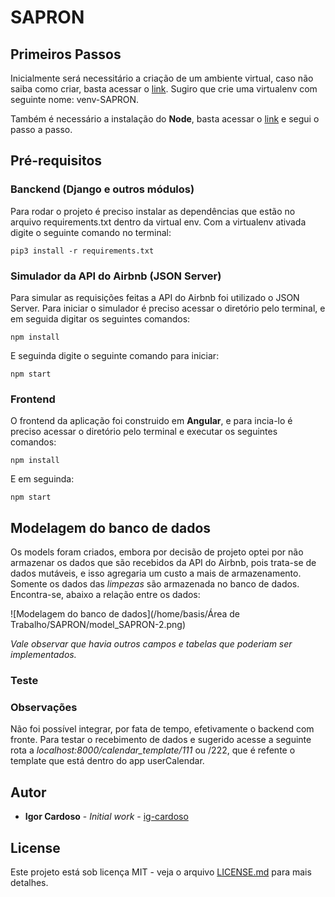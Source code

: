 # SAPRON

## Primeiros Passos

Inicialmente será necessitário a criação de um ambiente virtual, caso não saiba como criar, basta acessar o [link](https://www.treinaweb.com.br/blog/criando-ambientes-virtuais-para-projetos-python-com-o-virtualenv). Sugiro que crie uma virtualenv com seguinte nome: venv-SAPRON.

Também é necessário a instalação do **Node**, basta acessar o [link](https://nodejs.org/pt-br/download/package-manager/) e segui o passo a passo.  

## Pré-requisitos

### Banckend (Django e outros módulos)

Para rodar o projeto é preciso instalar as dependências que estão no arquivo requirements.txt dentro da virtual env. Com a virtualenv ativada digite o seguinte comando no terminal:

```
pip3 install -r requirements.txt
```



### Simulador da API do Airbnb (JSON Server)

Para simular as requisições feitas a API do Airbnb foi utilizado o JSON Server. Para iniciar o simulador é preciso acessar o diretório pelo terminal, e em seguida digitar os seguintes comandos:

```
npm install
```
E seguinda digite o seguinte comando para iniciar:

```
npm start
```

### Frontend

O frontend da aplicação foi construido em **Angular**, e para incia-lo é preciso acessar o diretório pelo terminal e executar os seguintes comandos:

```
npm install
```

 E em seguinda:

```
npm start
```

## Modelagem do banco de dados

Os models foram criados, embora por decisão de projeto optei por não armazenar os dados que são recebidos da API do Airbnb, pois trata-se de dados mutáveis, e isso agregaria um custo a mais de armazenamento. Somente os dados das  *limpezas* são armazenada no banco de dados. Encontra-se, abaixo a relação entre os dados: 



![Modelagem do banco de dados](/home/basis/Área de Trabalho/SAPRON/model_SAPRON-2.png)



*Vale observar que havia outros campos e tabelas que poderiam ser implementados.*

### Teste



### Observações

Não foi possível integrar, por fata de tempo, efetivamente o backend com fronte. Para testar o recebimento de dados e sugerido acesse a seguinte rota  a *localhost:8000/calendar_template/111* ou /222, que é refente o template  que está dentro do app userCalendar.

## Autor

* **Igor Cardoso** - *Initial work* - [ig-cardoso](https://github.com/ig-cardoso)

## License

Este projeto está sob licença MIT - veja o arquivo [LICENSE.md](LICENSE.md) para mais detalhes.

